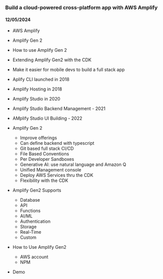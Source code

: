 ### Build a cloud-powered cross-platform app with AWS Amplify

#### 12/05/2024

* AWS Amplify
* Amplify Gen 2
* How to use Amplify Gen 2
* Extending Amplify Gen2 with the CDK

* Make it easier for mobile devs to build a full stack app
* Aplify CLI launched in 2018
* Amplify Hosting in 2018
* Amplify Studio in 2020
* Amplify Studio Backend Management - 2021
* AMplify Studio UI Building - 2022

* Amplify Gen 2
    * Improve offerings
    * Can define backend with typescript
    * Git based full stack CI/CD
    * File Based Conventions
    * Per Developer Sandboxes
    * Generative AI: use natural language and Amazon Q
    * Unified Management console
    * Deploy AWS Services thru the CDK
    * Flexibility with the CDK

* Amplify Gen2 Supports
    * Database
    * API
    * Functions
    * AI/ML
    * Authentication
    * Storage
    * Real-Time
    * Custom

* How to Use Amplify Gen2
    * AWS account
    * NPM

* Demo

